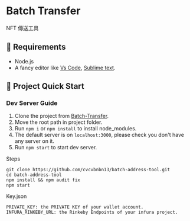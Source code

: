 # Batch Transfer

NFT 傳送工具

## 🔧 Requirements

- Node.js
- A fancy editor like [Vs Code](https://code.visualstudio.com/), [Sublime text](https://www.sublimetext.com/).

## 🚀 Project Quick Start

### Dev Server Guide

1. Clone the project from [Batch-Transfer](https://github.com/cvcvbnbn13/batch-address-tool).
2. Move the root path in project folder.
3. Run `npm i` or `npm install` to install node_modules.
4. The default server is on `localhost:3000`, please check you don't have any server on it.
5. Run `npm start` to start dev server.

Steps

```git bash
git clone https://github.com/cvcvbnbn13/batch-address-tool.git
cd batch-address-tool
npm install && npm audit fix
npm start
```

Key.json

```
PRIVATE_KEY: the PRIVATE KEY of your wallet account.
INFURA_RINKEBY_URL: the Rinkeby Endpoints of your infura project.
```

